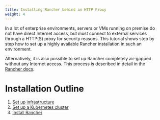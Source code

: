 ```yaml
---
title: Installing Rancher behind an HTTP Proxy
weight: 4
---
```


In a lot of enterprise environments, servers or VMs running on premise do not have direct Internet access, but must connect to external services through a HTTP(S) proxy for security reasons. This tutorial shows step by step how to set up a highly available Rancher installation in such an environment.

Alternatively, it is also possible to set up Rancher completely air-gapped without any Internet access. This process is described in detail in the [Rancher docs](./installation/other-installation-methods/air-gap.md).

# Installation Outline

1. [Set up infrastructure](./installation/other-installation-methods/behind-proxy/prepare-nodes.md)
2. [Set up a Kubernetes cluster](./installation/other-installation-methods/behind-proxy/launch-kubernetes.md)
3. [Install Rancher](./installation/other-installation-methods/behind-proxy/install-rancher.md)
